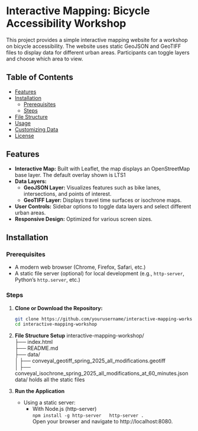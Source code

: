 # Interactive Mapping: Bicycle Accessibility Workshop

This project provides a simple interactive mapping website for a workshop on bicycle accessibility. The website uses static GeoJSON and GeoTIFF files to display data for different urban areas. Participants can toggle layers and choose which area to view.

## Table of Contents

- [Features](#features)
- [Installation](#installation)
  - [Prerequisites](#prerequisites)
  - [Steps](#steps)
- [File Structure](#file-structure)
- [Usage](#usage)
- [Customizing Data](#customizing-data)
- [License](#license)

## Features

- **Interactive Map:** Built with Leaflet, the map displays an OpenStreetMap base layer. The default overlay shown is LTS1
- **Data Layers:**
  - **GeoJSON Layer:** Visualizes features such as bike lanes, intersections, and points of interest.
  - **GeoTIFF Layer:** Displays travel time surfaces or isochrone maps.
- **User Controls:** Sidebar options to toggle data layers and select different urban areas.
- **Responsive Design:** Optimized for various screen sizes.

## Installation

### Prerequisites

- A modern web browser (Chrome, Firefox, Safari, etc.)
- A static file server (optional) for local development (e.g., `http-server`, Python’s `http.server`, etc.)

### Steps

1. **Clone or Download the Repository:**

   ```bash
   git clone https://github.com/yourusername/interactive-mapping-workshop.git
   cd interactive-mapping-workshop

2. **File Structure Setup**
    interactive-mapping-workshop/  
    ├── index.html  
    ├── README.md  
    ├── data/  
    │   ├── conveyal_geotiff_spring_2025_all_modifications.geotiff  
    │   ├── conveyal_isochrone_spring_2025_all_modifications_at_60_minutes.json  
    data/ holds all the static files
3. **Run the Application**
    - Using a static server:
        - With Node.js (http-server)  
        `npm install -g http-server  
        http-server . `  
        Open your browser and navigate to http://localhost:8080.


